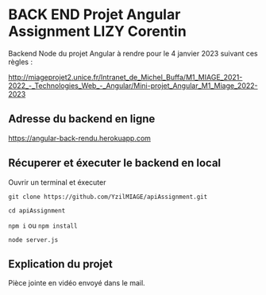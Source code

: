 # BACK END Projet Angular Assignment LIZY Corentin

Backend Node du projet Angular à rendre pour le 4 janvier 2023 suivant ces règles :

http://miageprojet2.unice.fr/Intranet_de_Michel_Buffa/M1_MIAGE_2021-2022_-_Technologies_Web_-_Angular/Mini-projet_Angular_M1_Miage_2022-2023

## Adresse du backend en ligne

https://angular-back-rendu.herokuapp.com

## Récuperer et éxecuter le backend en local

Ouvrir un terminal et éxecuter

`git clone https://github.com/YzilMIAGE/apiAssignment.git`

`cd apiAssignment`

`npm i` ou `npm install`

`node server.js`

## Explication du projet

Pièce jointe en vidéo envoyé dans le mail.
